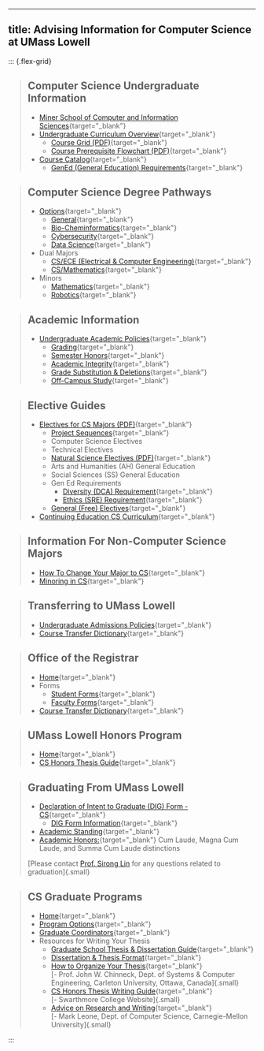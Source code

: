 <!--
404 links:
	2 - additional information on robotics minor 
	3 - Description of University General Education Requirements

Incorrect links:
	3 - The BS/MS program (no mention of BS->MS)
-->

---
title: Advising Information for Computer Science at UMass Lowell
---

::: {.flex-grid}

<!-- 3 -->
> ## Computer Science Undergraduate Information
>
> - [Miner School of Computer and Information Sciences](https://www..edu/sciences/computer-science/){target="_blank"}
> - [Undergraduate Curriculum Overview](https://www.uml.edu/catalog/undergraduate/sciences/departments/computer-science/degree-pathways/dp-cs-general-2020.aspx){target="_blank"}
> 	- [Course Grid (PDF)](../assets/PDF/Canning-UGrad-Grid2020-Form-fillable.pdf){target="_blank"}
>	- [Course Prerequisite Flowchart (PDF)](../assets/PDF/CSPrerequisiteChart_2020.pdf){target="_blank"}
> - [Course Catalog](https://www.uml.edu/Catalog/Undergraduate/Sciences/Departments/Computer-Science/Course-Listing.aspx){target="_blank"}
> 	- [GenEd (General Education) Requirements](https://www.uml.edu/academics/undergraduate-programs/core-curriculum/bok.aspx){target="_blank"}
>

<!-- 2 -->
> ## Computer Science Degree Pathways
>
> - [Options](https://www.uml.edu/catalog/undergraduate/sciences/departments/computer-science/degree-pathways/){target="_blank"}
> 	- [General](https://www.uml.edu/catalog/undergraduate/sciences/departments/computer-science/degree-pathways/dp-cs-general-2020.aspx){target="_blank"}
> 	- [Bio-Cheminformatics](https://www.uml.edu/catalog/undergraduate/sciences/departments/computer-science/degree-pathways/dp-cs-bio-cheminformatics-2020.aspx){target="_blank"}
> 	- [Cybersecurity](https://www.uml.edu/catalog/undergraduate/sciences/departments/computer-science/degree-pathways/dp-cs-cybersecurity-2020.aspx){target="_blank"}
> 	- [Data Science](https://www.uml.edu/catalog/undergraduate/sciences/departments/computer-science/degree-pathways/dp-cs-data-science-2020.aspx){target="_blank"}
> - Dual Majors
>	- [CS/ECE (Electrical & Computer Engineering)](https://www.uml.edu/catalog/undergraduate/engineering/departments/electrical-computer-engineering/degree-pathways/dp-ee-cs-2017.aspx){target="_blank"}
>	- [CS/Mathematics](https://www.uml.edu/catalog/undergraduate/sciences/departments/mathematical-sciences/degree-pathways/dp-math-computer-science-2015.aspx){target="_blank"}
> - Minors
>	- [Mathematics](https://www.uml.edu/catalog/undergraduate/sciences/departments/mathematical-sciences/mathematical-sciences-minor.aspx){target="_blank"}
>	- [Robotics](https://www.uml.edu/catalog/undergraduate/sciences/departments/computer-science/robotics-minor.aspx){target="_blank"}
> <!-- not including BS/MS -->
>

<!-- 8 -->
> ## Academic Information
>
> - [Undergraduate Academic Policies](https://www.uml.edu/Catalog/Undergraduate/Policies/Academic-Policies/Academic-Policies.aspx){target="_blank"}
> 	- [Grading](https://www.uml.edu/Registrar/Policies-and-Procedures/grading.aspx){target="_blank"}
>	<!-- 404 not found, replacing this one (4. Making the Dean's list) -->
> 	- [Semester Honors](https://www.uml.edu/catalog/undergraduate/policies/academic-policies/academic-standing.aspx#semester_honors){target="_blank"}
> 	- [Academic Integrity](https://www.uml.edu/Catalog/Undergraduate/Policies/Academic-Policies/Academic-Integrity.aspx){target="_blank"}
> 	- [Grade Substitution & Deletions](https://www.uml.edu/Catalog/Undergraduate/Policies/Academic-Policies/Repeated-Coursework-and-Course-Deletions.aspx){target="_blank"}
> 	- [Off-Campus Study](https://www.uml.edu/Catalog/Undergraduate/Policies/Academic-Policies/Off-Campus-Study.aspx){target="_blank"}
>

<!-- 4 -->
> ## Elective Guides
>
> - [Electives for CS Majors (PDF)](../assets/PDF/GuideToCSandUniversityElectives.pdf){target="_blank"}
> 	- [Project Sequences](./project_sequences/index.html){target="_blank"}
> 	- Computer Science Electives
> 	- Technical Electives
> 	- [Natural Science Electives (PDF)](../assets/PDF/CSNaturalScienceElectives.pdf){target="_blank"}
> 	- Arts and Humanities (AH) General Education
> 	- Social Sciences (SS) General Education
> 	- Gen Ed Requirements
> 		- [Diversity (DCA) Requirement](https://www.uml.edu/catalog/undergraduate/core-curriculum/elo/course-listing-dca.aspx){target="_blank"}
> 		- [Ethics (SRE) Requirement](https://www.uml.edu/catalog/undergraduate/core-curriculum/elo/course-listing-sre.aspx){target="_blank"}
> 	- [General (Free) Electives](https://www.uml.edu/Sciences/computer-science/Programs/Ugrad/Free-Electives-Policy.aspx){target="_blank"}
> - [Continuing Education CS Curriculum](https://www.uml.edu/Sciences/computer-science/Programs/Ugrad/CE.aspx){target="_blank"}
>

<!-- 5 -->
> ## Information For Non-Computer Science Majors
>
> - [How To Change Your Major to CS](https://www.uml.edu/thesolutioncenter/forms/program-changes/college-sciences.aspx){target="_blank"}
> - [Minoring in CS](https://www.uml.edu/catalog/undergraduate/sciences/departments/computer-science/computer-science-minor.aspx){target="_blank"}
>

<!-- 6 -->
> ## Transferring to UMass Lowell
>
> <!-- 404 not found, replacing this one (6. General University Admission Policies) -->
> - [Undergraduate Admissions Policies](https://www.uml.edu/Catalog/Undergraduate/Policies/Admissions-Policies/){target="_blank"}
> - [Course Transfer Dictionary](http://www.uml.edu/admin/registrar/transfer/){target="_blank"}
>

<!-- 10 -->
> ## Office of the Registrar
>
> - [Home](https://www.uml.edu/registrar/){target="_blank"}
> - Forms
> 	- [Student Forms](http://www.uml.edu/thesolutioncenter/Forms/default.aspx){target="_blank"}
> 	- [Faculty Forms](https://www.uml.edu/registrar/faculty-forms/){target="_blank"}
> - [Course Transfer Dictionary](http://www.uml.edu/admin/registrar/transfer/){target="_blank"}
>

<!-- 9 & Part of 12 -->
> ## UMass Lowell Honors Program
>
> - [Home](http://www.uml.edu/honors){target="_blank"}
> - [CS Honors Thesis Guide](http://www.cs.swarthmore.edu/%7Enewhall/thesis_guide.html){target="_blank"}
>

<!-- 7 -->
> ## Graduating From UMass Lowell
>
> - [Declaration of Intent to Graduate (DIG) Form \- CS](https://nam10.safelinks.protection.outlook.com/?url=https%3A%2F%2Fforms.office.com%2Fr%2FpwK2sQVPFu&data=05%7C01%7CJohannes_Weis%40uml.edu%7C44e6bfbed9234b1cd97808dbbb9b188c%7C4c25b8a617f746f983f054734ab81fb1%7C0%7C0%7C638310047091337094%7CUnknown%7CTWFpbGZsb3d8eyJWIjoiMC4wLjAwMDAiLCJQIjoiV2luMzIiLCJBTiI6Ik1haWwiLCJXVCI6Mn0%3D%7C3000%7C%7C%7C&sdata=56EN%2BuDvr2v6757O3ej8AwOE3zlA6HI5jq3aInSeKFU%3D&reserved=0){target="_blank"}
> 	- [DIG Form Information](https://www.uml.edu/thesolutioncenter/academics/degree-program/graduate.aspx){target="_blank"}
> - [Academic Standing](https://www.uml.edu/Catalog/Undergraduate/Policies/Academic-Policies/Academic-Standing.aspx){target="_blank"}
> - [Academic Honors:](https://www.uml.edu/Catalog/Undergraduate/Policies/Academic-Policies/Academic-Honors.aspx){target="_blank"} Cum Laude, Magna Cum Laude, and Summa Cum Laude distinctions
>
> [Please contact [Prof. Sirong Lin](mailto:sirong_lin@uml.edu) for any questions related to graduation]{.small}
>

<!-- 11 & Rest of 12 -->
> ## CS Graduate Programs
>
> - [Home](https://www.uml.edu/grad/){target="_blank"}
> - [Program Options](https://www.uml.edu/Sciences/computer-science/Programs/){target="_blank"}
> - [Graduate Coordinators](https://www.uml.edu/graduate-student-services/coordinators.aspx){target="_blank"}
> - Resources for Writing Your Thesis 
> 	- [Graduate School Thesis & Dissertation Guide](https://www.uml.edu/catalog/graduate/policies/dissertation-thesis/){target="_blank"}
> 	- [Dissertation & Thesis Format](https://www.uml.edu/catalog/graduate/policies/dissertation-thesis/format.aspx){target="_blank"}
> 	- [How to Organize Your Thesis](http://www.sce.carleton.ca/faculty/chinneck/thesis.html){target="_blank"}
> 	<br>[\- Prof. John W. Chinneck, Dept. of Systems & Computer Engineering, Carleton University, Ottawa, Canada]{.small}
> 	- [CS Honors Thesis Writing Guide](https://www.cs.swarthmore.edu/%7Enewhall/thesis_guide.html){target="_blank"}
> 	<br>[\- Swarthmore College Website]{.small}
> 	- [Advice on Research and Writing](http://www-2.cs.cmu.edu/afs/cs.cmu.edu/user/mleone/web/how-to.html){target="_blank"}
> 	<br>[\- Mark Leone, Dept. of Computer Science, Carnegie-Mellon University]{.small}
>

:::